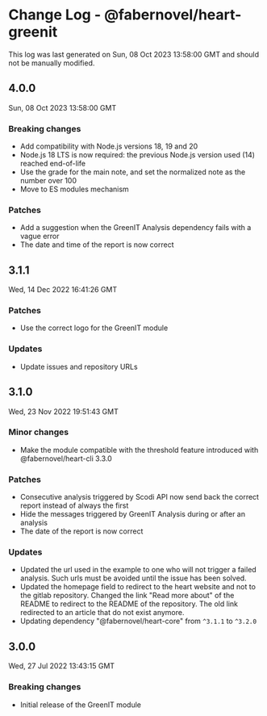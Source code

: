 # Change Log - @fabernovel/heart-greenit

This log was last generated on Sun, 08 Oct 2023 13:58:00 GMT and should not be manually modified.

## 4.0.0
Sun, 08 Oct 2023 13:58:00 GMT

### Breaking changes

- Add compatibility with Node.js versions 18, 19 and 20
- Node.js 18 LTS is now required: the previous Node.js version used (14) reached end-of-life
- Use the grade for the main note, and set the normalized note as the number over 100
- Move to ES modules mechanism

### Patches

- Add a suggestion when the GreenIT Analysis dependency fails with a vague error
- The date and time of the report is now correct

## 3.1.1
Wed, 14 Dec 2022 16:41:26 GMT

### Patches

- Use the correct logo for the GreenIT module

### Updates

- Update issues and repository URLs

## 3.1.0
Wed, 23 Nov 2022 19:51:43 GMT

### Minor changes

- Make the module compatible with the threshold feature introduced with @fabernovel/heart-cli 3.3.0

### Patches

- Consecutive analysis triggered by Scodi API now send back the correct report instead of always the first
- Hide the messages triggered by GreenIT Analysis during or after an analysis
- The date of the report is now correct

### Updates

- Updated the url used in the example to one who will not trigger a failed analysis. Such urls must be avoided until the issue has been solved. 
- Updated the homepage field to redirect to the heart website and not to the gitlab repository. Changed the link "Read more about" of the README to redirect to the README of the repository. The old link redirected to an article that do not exist anymore.
- Updating dependency \"@fabernovel/heart-core\" from `^3.1.1` to `^3.2.0`

## 3.0.0
Wed, 27 Jul 2022 13:43:15 GMT

### Breaking changes

- Initial release of the GreenIT module

